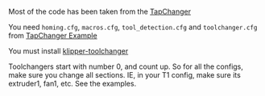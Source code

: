 Most of the code has been taken from the [TapChanger](https://github.com/viesturz/tapchanger)

You need `homing.cfg`, `macros.cfg`, `tool_detection.cfg` and `toolchanger.cfg` from [TapChanger Example](https://github.com/viesturz/tapchanger/tree/main/Klipper/config-example)

You must install [klipper-toolchanger](https://github.com/viesturz/klipper-toolchanger/)

Toolchangers start with number 0, and count up. So for all the configs, make sure you change all sections. IE, in your T1 config, make sure its extruder1, fan1, etc. See the examples.

